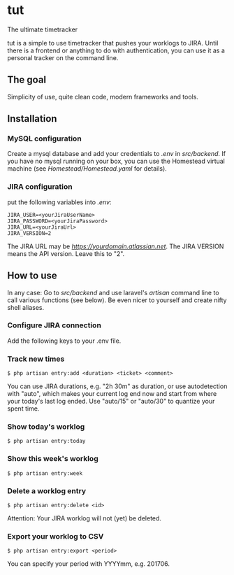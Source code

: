 # tut
The ultimate timetracker

tut is a simple to use timetracker that pushes your worklogs to JIRA.
Until there is a frontend or anything to do with authentication, you can use it as a personal tracker on the command line.

## The goal

Simplicity of use, quite clean code, modern frameworks and tools.

## Installation

### MySQL configuration

Create a mysql database and add your credentials to _.env_ in _src/backend_.
If you have no mysql running on your box, you can use the Homestead virtual machine (see _Homestead/Homestead.yaml_ for details).

### JIRA configuration

put the following variables into _.env_:

    JIRA_USER=<yourJiraUserName>
    JIRA_PASSWORD=<yourJiraPassword>
    JIRA_URL=<yourJiraUrl>
    JIRA_VERSION=2

The JIRA URL may be _https://yourdomain.atlassian.net_. The JIRA VERSION means the API version. Leave this to "2".

## How to use

In any case: Go to _src/backend_ and use laravel's _artisan_ command line to call various functions (see below).
Be even nicer to yourself and create nifty shell aliases.

### Configure JIRA connection

Add the following keys to your .env file.

### Track new times

    $ php artisan entry:add <duration> <ticket> <comment>

You can use JIRA durations, e.g. "2h 30m" as duration, or use autodetection with "auto", which makes your current log end now and start from where your today's last log ended. Use "auto/15" or "auto/30" to quantize your spent time.

### Show today's worklog

    $ php artisan entry:today

### Show this week's worklog

    $ php artisan entry:week

### Delete a worklog entry

    $ php artisan entry:delete <id>

Attention: Your JIRA worklog will not (yet) be deleted.

### Export your worklog to CSV

    $ php artisan entry:export <period>

You can specify your period with YYYYmm, e.g. 201706.

